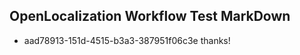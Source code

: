 ## OpenLocalization Workflow Test MarkDown
* aad78913-151d-4515-b3a3-387951f06c3e thanks!

<!--HONumber=Jul16_HO4-->


